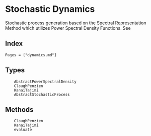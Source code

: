 # Stochastic Dynamics

Stochastic process generation based on the Spectral Representation Method which utilizes Power Spectral Density Functions. See 

## Index

```@index
Pages = ["dynamics.md"]
```

## Types

```@docs
    AbstractPowerSpectralDensity
    CloughPenzien
    KanaiTajimi
    AbstractStochasticProcess
```

## Methods

```@docs
    CloughPenzien
    KanaiTajimi
    evaluate
```
